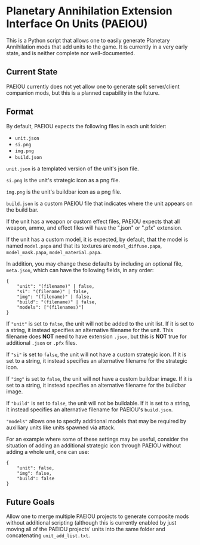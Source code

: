# Planetary Annihilation Extension Interface On Units (PAEIOU)

This is a Python script that allows one to easily generate Planetary Annihilation mods that add units to the game. It is currently in a very early state, and is neither complete nor well-documented.

## Current State
PAEIOU currently does not yet allow one to generate split server/client companion mods, but this is a planned capability in the future.

## Format

By default, PAEIOU expects the following files in each unit folder:
- `unit.json`
- `si.png`
- `img.png`
- `build.json`

`unit.json` is a templated version of the unit's json file.

`si.png` is the unit's strategic icon as a png file.

`img.png` is the unit's buildbar icon as a png file.

`build.json` is a custom PAEIOU file that indicates where the unit appears on the build bar.

If the unit has a weapon or custom effect files, PAEIOU expects that all weapon, ammo, and effect files will have the ".json" or ".pfx" extension.

If the unit has a custom model, it is expected, by default, that the model is named `model.papa` and that its textures are `model_diffuse.papa`, `model_mask.papa`, `model_material.papa`.

In addition, you may change these defaults by including an optional  file, `meta.json`, which can have the following fields, in any order:
```
{
    "unit": "(filename)" | false,
    "si": "(filename)" | false,
    "img": "(filename)" | false,
    "build": "(filename)" | false,
    "models": ["(filenames)"]
}
```

If `"unit"` is set to `false`, the unit will not be added to the unit list. If it is set to a string, it instead specifies an alternative filename for the unit. This filename does **NOT** need to have extension `.json`, but this is **NOT** true for additional `.json` or `.pfx` files.

If `"si"` is set to `false`, the unit will not have a custom strategic icon. If it is set to a string, it instead specifies an alternative filename for the strategic icon.

If `"img"` is set to `false`, the unit will not have a custom buildbar image. If it is set to a string, it instead specifies an alternative filename for the buildbar image.

If `"build"` is set to `false`, the unit will not be buildable. If it is set to a string, it instead specifies an alternative filename for PAEIOU's `build.json`.

`"models"` allows one to specify additional models that may be required by auxilliary units like units spawned via attack.


For an example where some of these settings may be useful, consider the situation of adding an additional strategic icon through PAEIOU without adding a whole unit, one can use:
```
{
    "unit": false,
    "img": false,
    "build": false
}
```


## Future Goals
Allow one to merge multiple PAEIOU projects to generate composite mods without additional scripting (although this is currently enabled by just moving all of the PAEIOU projects' units into the same folder and concatenating `unit_add_list.txt`.